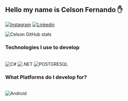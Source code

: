 ## Hello my name is Celson Fernando ✋

[![Instagram](https://img.shields.io/badge/Instagram-E4405F?style=for-the-badge&logo=instagram&logoColor=white)](https://www.instagram.com/celsonfernand0/)
[![Linkedin](https://img.shields.io/badge/LinkedIn-0077B5?style=for-the-badge&logo=linkedin&logoColor=white)](https://www.linkedin.com/in/celson-fernando-1430b2276)

![Celson GitHub stats](https://github-readme-stats.vercel.app/api?username=celsonfernand0&show_icons=true&theme=radical)


### Technologies I use to develop

<div style ="display: inline block"><br/>
 <img align="center" alt="C#" src="	https://img.shields.io/badge/C%23-239120?style=for-the-badge&logo=c-sharp&logoColor=white"/>
  <img align="center" alt=".NET" src="https://img.shields.io/badge/.NET-5C2D91?style=for-the-badge&logo=.net&logoColor=white"/>
 <img align="center" alt="POSTGRESQL" src="https://img.shields.io/badge/PostgreSQL-316192?style=for-the-badge&logo=postgresql&logoColor=white"/>


</div>



### What Platforms do I develop for?

<div style ="display: inline block"><br/>
 <img align="center" alt="Android" src="https://img.shields.io/badge/Android-3DDC84?style=for-the-badge&logo=android&logoColor=white"/>
</div><br/>





